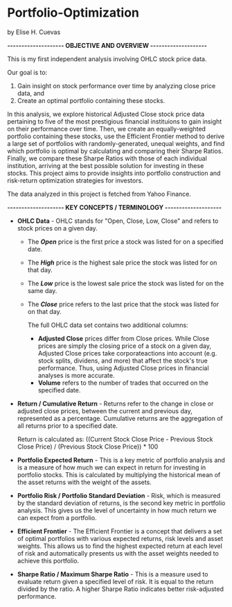 # Portfolio-Optimization
by Elise H. Cuevas




**-------------------- OBJECTIVE AND OVERVIEW --------------------**

This is my first independent analysis involving OHLC stock price data.

Our goal is to: 
1) Gain insight on stock performance over time by analyzing close price data, and
2) Create an optimal portfolio containing these stocks.

In this analysis, we explore historical Adjusted Close stock price data pertaining to five of the most prestigious financial instituions to gain insight on their performance over time. Then, we create an equally-weighted portfolio containing these stocks, use the Efficient Frontier method to derive a large set of portfolios with randomly-generated, unequal weights, and find which portfolio is optimal by calculating and comparing their Sharpe Ratios. Finally, we compare these Sharpe Ratios with those of each individual institution, arriving at the best possible solution for investing in these stocks. This project aims to provide insights into portfolio construction and risk-return optimization strategies for investors.

The data analyzed in this project is fetched from Yahoo Finance.




**-------------------- KEY CONCEPTS / TERMINOLOGY --------------------**


* **OHLC Data** - OHLC stands for "Open, Close, Low, Close" and refers to stock prices on a given day.
  
  - The **_Open_** price is the first price a stock was listed for on a specified date.
  - The **_High_** price is the highest sale price the stock was listed for on that day.
  - The **_Low_** price is the lowest sale price the stock was listed for on the same day.
  - The **_Close_** price refers to the last price that the stock was listed for on that day.

    The full OHLC data set contains two additional columns:

    - **Adjusted Close** prices differ from Close prices. While Close prices are simply the closing price of a stock on a given day, Adjusted Close prices take corporateactions into account (e.g. stock splits, dividens, and more) that affect the stock's true performance. Thus, using Adjusted Close prices in financial analyses is more accurate.
    - **Volume** refers to the number of trades that occurred on the specified date.

  
* **Return / Cumulative Return** - Returns refer to the change in close or adjusted close prices, between the current and previous day, represented as a percentage. Cumulative returns are the aggregation of all returns prior to a specified date.

  Return is calculated as:
    ((Current Stock Close Price - Previous Stock Close Price) / (Previous Stock Close Price)) * 100


* **Portfolio Expected Return** - This is a key metric of portfolio analysis and is a measure of how much we can expect in return for investing in portfolio stocks. This is calculated by multiplying the historical mean of the asset returns with the weight of the assets.


* **Portfolio Risk / Portfolio Standard Deviation** - Risk, which is measured by the standard deviation of returns, is the second key metric in portfolio analysis. This gives us the level of uncertainty in how much return we can expect from a portfolio.


* **Efficient Frontier** - The Efficient Frontier is a concept that delivers a set of optimal portfolios with various expected returns, risk levels and asset weights. This allows us to find the highest expected return at each level of risk and automatically presents us with the asset weights needed to achieve this portfolio.


* **Sharpe Ratio / Maximum Sharpe Ratio** - This is a measure used to evaluate return given a specified level of risk. It is equal to the return divided by the ratio. A higher Sharpe Ratio indicates better risk-adjusted performance.

